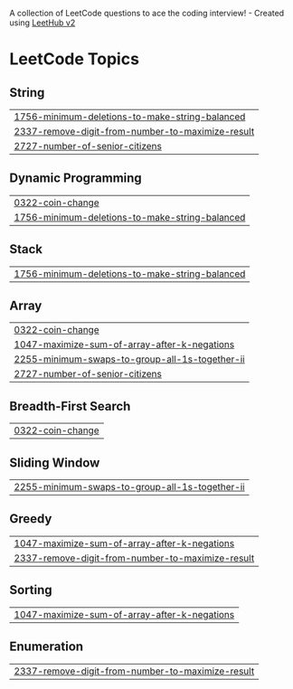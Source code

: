 A collection of LeetCode questions to ace the coding interview! - Created using [LeetHub v2](https://github.com/arunbhardwaj/LeetHub-2.0)
<!---LeetCode Topics Start-->
# LeetCode Topics
## String
|  |
| ------- |
| [1756-minimum-deletions-to-make-string-balanced](https://github.com/MayureshSawant9/leetcode/tree/master/1756-minimum-deletions-to-make-string-balanced) |
| [2337-remove-digit-from-number-to-maximize-result](https://github.com/MayureshSawant9/leetcode/tree/master/2337-remove-digit-from-number-to-maximize-result) |
| [2727-number-of-senior-citizens](https://github.com/MayureshSawant9/leetcode/tree/master/2727-number-of-senior-citizens) |
## Dynamic Programming
|  |
| ------- |
| [0322-coin-change](https://github.com/MayureshSawant9/leetcode/tree/master/0322-coin-change) |
| [1756-minimum-deletions-to-make-string-balanced](https://github.com/MayureshSawant9/leetcode/tree/master/1756-minimum-deletions-to-make-string-balanced) |
## Stack
|  |
| ------- |
| [1756-minimum-deletions-to-make-string-balanced](https://github.com/MayureshSawant9/leetcode/tree/master/1756-minimum-deletions-to-make-string-balanced) |
## Array
|  |
| ------- |
| [0322-coin-change](https://github.com/MayureshSawant9/leetcode/tree/master/0322-coin-change) |
| [1047-maximize-sum-of-array-after-k-negations](https://github.com/MayureshSawant9/leetcode/tree/master/1047-maximize-sum-of-array-after-k-negations) |
| [2255-minimum-swaps-to-group-all-1s-together-ii](https://github.com/MayureshSawant9/leetcode/tree/master/2255-minimum-swaps-to-group-all-1s-together-ii) |
| [2727-number-of-senior-citizens](https://github.com/MayureshSawant9/leetcode/tree/master/2727-number-of-senior-citizens) |
## Breadth-First Search
|  |
| ------- |
| [0322-coin-change](https://github.com/MayureshSawant9/leetcode/tree/master/0322-coin-change) |
## Sliding Window
|  |
| ------- |
| [2255-minimum-swaps-to-group-all-1s-together-ii](https://github.com/MayureshSawant9/leetcode/tree/master/2255-minimum-swaps-to-group-all-1s-together-ii) |
## Greedy
|  |
| ------- |
| [1047-maximize-sum-of-array-after-k-negations](https://github.com/MayureshSawant9/leetcode/tree/master/1047-maximize-sum-of-array-after-k-negations) |
| [2337-remove-digit-from-number-to-maximize-result](https://github.com/MayureshSawant9/leetcode/tree/master/2337-remove-digit-from-number-to-maximize-result) |
## Sorting
|  |
| ------- |
| [1047-maximize-sum-of-array-after-k-negations](https://github.com/MayureshSawant9/leetcode/tree/master/1047-maximize-sum-of-array-after-k-negations) |
## Enumeration
|  |
| ------- |
| [2337-remove-digit-from-number-to-maximize-result](https://github.com/MayureshSawant9/leetcode/tree/master/2337-remove-digit-from-number-to-maximize-result) |
<!---LeetCode Topics End-->